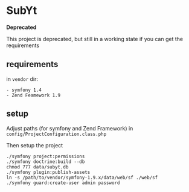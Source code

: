 # SubYt

**Deprecated** 

This project is deprecated, but still in a working state if you can get the requirements

## requirements

in `vendor` dir:

    - symfony 1.4
    - Zend Feamework 1.9

## setup

Adjust paths (for symfony and Zend Framework) in `config/ProjectConfiguration.class.php`

Then setup the project

    ./symfony project:permissions
    ./symfony doctrine:build --db
    chmod 777 data/subyt.db
    ./symfony plugin:publish-assets
	ln -s /path/to/vendor/symfony-1.9.x/data/web/sf ./web/sf
    ./symfony guard:create-user admin password


